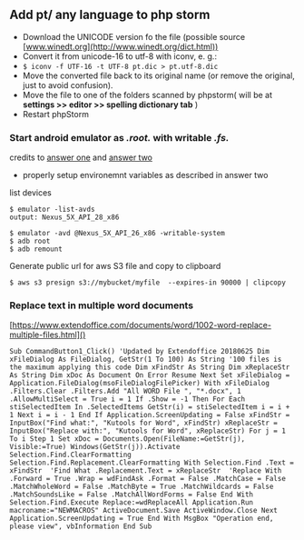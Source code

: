 ## Add pt/ any language to php storm 

- Download the UNICODE version fo the file (possible source [www.winedt.org](http://www.winedt.org/dict.html))
- Convert it from unicode-16 to utf-8 with iconv, e. g.:
- `$ iconv -f UTF-16 -t UTF-8 pt.dic > pt.utf-8.dic`
- Move the converted file back to its original name (or remove the original, just to avoid confusion).
- Move the file to one of the folders scanned by phpstorm( will be at __settings >> editor >> spelling dictionary tab__ )
- Restart phpStorm

### Start android emulator as _.root._ with writable _.fs._
credits to [answer one](https://stackoverflow.com/a/49427040/4043487) and [answer two](https://stackoverflow.com/a/49511666/4043487) 

- properly setup environemnt variables as described in answer two

list devices

    $ emulator -list-avds
    output: Nexus_5X_API_28_x86
    
    $ emulator -avd @Nexus_5X_API_26_x86 -writable-system 
    $ adb root
    $ adb remount
    
Generate public url for aws S3 file and copy to clipboard

    $ aws s3 presign s3://mybucket/myfile  --expires-in 90000 | clipcopy

### Replace text in multiple word documents

[https://www.extendoffice.com/documents/word/1002-word-replace-multiple-files.html]()

`Sub CommandButton1_Click()
'Updated by Extendoffice 20180625
Dim xFileDialog As FileDialog, GetStr(1 To 100) As String '100 files is the maximum applying this code
Dim xFindStr As String
Dim xReplaceStr As String
Dim xDoc As Document
On Error Resume Next
Set xFileDialog = Application.FileDialog(msoFileDialogFilePicker)
With xFileDialog
    .Filters.Clear
    .Filters.Add "All WORD File ", "*.docx", 1
    .AllowMultiSelect = True
    i = 1
    If .Show = -1 Then
        For Each stiSelectedItem In .SelectedItems
            GetStr(i) = stiSelectedItem
            i = i + 1
        Next
        i = i - 1
    End If
    Application.ScreenUpdating = False
    xFindStr = InputBox("Find what:", "Kutools for Word", xFindStr)
    xReplaceStr = InputBox("Replace with:", "Kutools for Word", xReplaceStr)
    For j = 1 To i Step 1
        Set xDoc = Documents.Open(FileName:=GetStr(j), Visible:=True)
        Windows(GetStr(j)).Activate
        Selection.Find.ClearFormatting
        Selection.Find.Replacement.ClearFormatting
        With Selection.Find
            .Text = xFindStr  'Find What
            .Replacement.Text = xReplaceStr  'Replace With
            .Forward = True
            .Wrap = wdFindAsk
            .Format = False
            .MatchCase = False
            .MatchWholeWord = False
            .MatchByte = True
            .MatchWildcards = False
            .MatchSoundsLike = False
            .MatchAllWordForms = False
        End With
        Selection.Find.Execute Replace:=wdReplaceAll
        Application.Run macroname:="NEWMACROS"
        ActiveDocument.Save
        ActiveWindow.Close
    Next
    Application.ScreenUpdating = True
End With
MsgBox "Operation end, please view", vbInformation
End Sub
`

